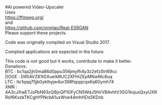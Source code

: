 #AI powered Video-Upscaler  
Uses  
https://ffmpeg.org/  
and  
https://github.com/xinntao/Real-ESRGAN  
Please support these projects.  
  
Code was originally compiled on Visual Studio 2017.

Complied applications are expected in the future.  

This code is not good but it works, contribute to make it better.  
Donations:  
BTC : bc1qa2jh0ma86d0ppu356jmyfh4y3z2efz5lrl69cc  
DOGE : D85AVZ61tGXuetkRUC2XFHiZEpMNwMc8uq  
LTC : ltc1qqq7fjjk0yklhyjw4ur398fsppjcqx6q60ymh74  
XMR : 4A3cJXwETJsPbN93zQ8jxQP1GFyCN5WdJ5hVVBAvhtV3SG1ksjusQxyUXRRsf6KxzkTKCghYPNcbA1uxWve44mhHDs5KDnk
